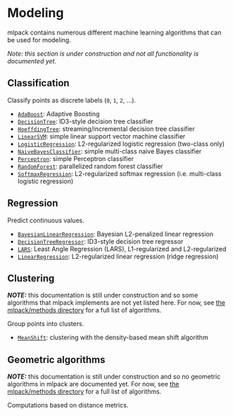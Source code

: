 <object data="../img/pipeline-top-4.svg" type="image/svg+xml" id="pipeline-top">
</object>

# Modeling

mlpack contains numerous different machine learning algorithms that can be used
for modeling.

*Note: this section is under construction and not all functionality is
documented yet.*

## Classification

Classify points as discrete labels (`0`, `1`, `2`, ...).

 * [`AdaBoost`](methods/adaboost.md): Adaptive Boosting
 * [`DecisionTree`](methods/decision_tree.md): ID3-style decision tree
   classifier
 * [`HoeffdingTree`](methods/hoeffding_tree.md): streaming/incremental decision
   tree classifier
 * [`LinearSVM`](methods/linear_svm.md): simple linear support vector machine
   classifier
 * [`LogisticRegression`](methods/logistic_regression.md): L2-regularized
   logistic regression (two-class only)
 * [`NaiveBayesClassifier`](methods/naive_bayes_classifier.md): simple
   multi-class naive Bayes classifier
 * [`Perceptron`](methods/perceptron.md): simple Perceptron classifier
 * [`RandomForest`](methods/random_forest.md): parallelized random forest
   classifier
 * [`SoftmaxRegression`](methods/softmax_regression.md): L2-regularized
   softmax regression (i.e. multi-class logistic regression)

## Regression

Predict continuous values.

 * [`BayesianLinearRegression`](methods/bayesian_linear_regression.md):
   Bayesian L2-penalized linear regression
 * [`DecisionTreeRegressor`](methods/decision_tree_regressor.md): ID3-style
   decision tree regressor
 * [`LARS`](methods/lars.md): Least Angle Regression (LARS), L1-regularized and
   L2-regularized
 * [`LinearRegression`](methods/linear_regression.md): L2-regularized linear
   regression (ridge regression)

## Clustering

***NOTE:*** this documentation is still under construction and so some
algorithms that mlpack implements are not yet listed here.  For now, see
[the mlpack/methods directory](https://github.com/mlpack/mlpack/tree/master/src/mlpack/methods)
for a full list of algorithms.

Group points into clusters.

 * [`MeanShift`](methods/mean_shift.md): clustering with the density-based mean
   shift algorithm

## Geometric algorithms

***NOTE:*** this documentation is still under construction and so no geometric
algorithms in mlpack are documented yet.  For now, see
[the mlpack/methods directory](https://github.com/mlpack/mlpack/tree/master/src/mlpack/methods)
for a full list of algorithms.

Computations based on distance metrics.

<!-- TODO: add some -->
